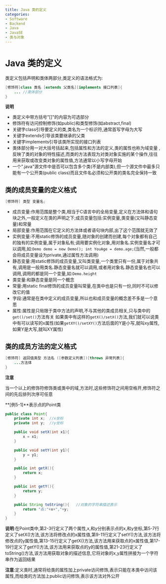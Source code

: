 ```yaml
---
title: Java 类的定义
categories:
- Software
- Backend
- Java
- JavaSE
- 类与对象
---
```

# Java 类的定义

类定义包括声明和类体两部分,类定义的语法格式为:

```java
[修饰符]class 类名 [extends 父类名][implements 接口列表]{
    ... //类体部分
}
```

**说明**

- 类定义中带方括号"[]"的内容为可选部分
- 修饰符有访问控制修饰(如public)和类型修饰(如abstract,final)
- 关键字class引导要定义的类,类名为一个标识符,通常首写字母为大写
- 关键字extends引导该类要继承的父类
- 关键字implements引导该类所实现的接口列表
- 类体部分用一对大括号括起来,包括属性和方法的定义,类的属性也称为域变量 , 反映了类的对象的特性描述,而类的方法表现为对类对象实施的某个操作,往往用来获取或改变类对象的属性值,方法通常以小写字母开始
- 一个".java"源文件中是否可以包含多个类(不是内部类),但一个源文件中最多只能有一个公开类(public class)而且文件名必须和公开类的类名完全保持一致

## 类的成员变量的定义格式

```java
[修饰符] 类型 变量名;
```

- 成员变量:作用范围是整个类,相当于C语言中的全局变量,定义在方法体和语句块之外,一般定义在类的声明之下;成员变量包括:实例变量,类变量(又叫静态变量)和常量
- 局部变量:作用范围在它定义的方法体或者语句块内部,出了这个范围就无效了
- 实例变量:不用static修饰的成员变量,随对象的创建而创建,每个对象都有自己的独有的实例变量,属于对象私有;调用要实例化对象,用对象名.实例变量名才可以调用,如:`Demo demo = new Demo(); int YouAge = demo.age;`(当然,一般都会将成员变量设为private,通过属性方法调用)
- 静态变量:用static修饰的成员变量,又叫类变量,一个类里只有一份,属于对象共有,调用是一般用类名.静态变量名就可以调用,或者用对象名.静态变量名也可以调用,调用的都是同一个变量,如:`Demo.height`
- 类变量:和静态变量是同一个概念
- 常量:用static final修饰的成员变量叫常量,在类中也是只有一份,同时不可以修改它的值
- 字段:通常是在类中定义的成员变量,所以也和成员变量的概念差不多是一个意思
- 属性:属性是只局限于类中方法的声明,不与其他的类成员相关,只与类中的`get()/set()`方法有关
  如果类中有这样的`getX()/setX()`方法,我们就可以说类中有可以读写的x属性(如果`getXY()/setXY()`方法后面的Y是小写,就叫xy属性,如果Y是大写,就叫XY属性)

## 类的成员方法的定义格式

```java
[修饰符] 返回值类型 方法名 ([参数定义列表])[throws 异常列表]{
    ...方法体
}
```

**注意**

当一个以上的修饰符修饰类或类中的域,方法时,这些修饰符之间用空格开,修饰符之间的先后排列次序可任意

**[例5-1]**表示点的Point类

```java
public class Point{
    private int x;	//x坐标
    private int y;	//y坐标

    public void setX(int x1){
        x = x1;
    }

    public void setY(int y1){
        y = y1;
    }

    public int getX(){
        return x;
    }

    public int getY(){
        return y;
    }

    public String toString(){	//对象的字符串描述表示
        return "点:"+x+","+y;
    }
}
```

**说明**:在Point类中,第2-3行定义了两个属性,x,和y分别表示点的x,和y坐标,第5-7行定义了setX()方法,该方法将修改点的x属性值,第9-11行定义了setY()方法,该方法将修改点的y属性值,第13-15行定义了getX()方法,该方法用来获取点的x属性值,第17-19行定义了getY()方法,该方法用来获取点的y的属性值,第21-23行定义了toString()方法,该方法用获取对象的描述信息,它将对象的x,y属性拼接为一个字符串作为返回结果

**注意**:定义类时,通常将给类的属性加上private访问修饰,表示只能在本类中访问该属性,而给类的方法加上public访问修饰,表示该方法对外公开

